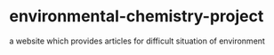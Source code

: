 # environmental-chemistry-project
a website which provides articles for difficult situation of environment
